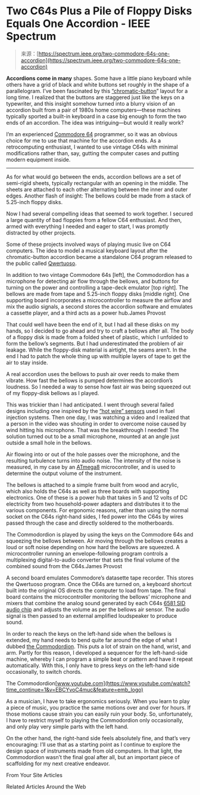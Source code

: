 <!--yml
category: 未分类
date: 2024-05-27 14:34:47
-->

# Two C64s Plus a Pile of Floppy Disks Equals One Accordion - IEEE Spectrum

> 来源：[https://spectrum.ieee.org/two-commodore-64s-one-accordion](https://spectrum.ieee.org/two-commodore-64s-one-accordion)

**Accordions come in many** shapes. Some have a little piano keyboard while others have a grid of black and white buttons set roughly in the shape of a parallelogram. I’ve been fascinated by this [“chromatic-button](https://en.wikipedia.org/wiki/Chromatic_button_accordion)” layout for a long time. I realized that the buttons are staggered just like the keys on a typewriter, and this insight somehow turned into a blurry vision of an accordion built from a pair of 1980s home computers—these machines typically sported a built-in keyboard in a case big enough to form the two ends of an accordion. The idea was intriguing—but would it really work?

I’m an experienced [Commodore 64](https://www.c64-wiki.com/wiki/C64) programmer, so it was an obvious choice for me to use that machine for the accordion ends. As a retrocomputing enthusiast, I wanted to use vintage C64s with minimal modifications rather than, say, gutting the computer cases and putting modern equipment inside.

* * *

As for what would go between the ends, accordion bellows are a set of semi-rigid sheets, typically rectangular with an opening in the middle. The sheets are attached to each other alternating between the inner and outer edges. Another flash of insight: The bellows could be made from a stack of 5.25-inch floppy disks.

Now I had several compelling ideas that seemed to work together. I secured a large quantity of bad floppies from a fellow C64 enthusiast. And then, armed with everything I needed and eager to start, I was promptly distracted by other projects.

Some of these projects involved ways of playing music live on C64 computers. The idea to model a musical keyboard layout after the chromatic-button accordion became a standalone C64 program released to the public called [Qwertuoso](https://linusakesson.net/software/qwertuoso/index.php).

In addition to two vintage Commodore 64s [left], the Commodordion has a microphone for detecting air flow through the bellows, and buttons for turning on the power and controlling a tape-deck emulator [top right]. The bellows are made from tape and 5.25-inch floppy disks [middle right]. One supporting board incorporates a microcontroller to measure the airflow and mix the audio signals, a second stores the accordion software and emulates a cassette player, and a third acts as a power hub.James Provost

That could well have been the end of it, but I had all these disks on my hands, so I decided to go ahead and try to craft a bellows after all. The body of a floppy disk is made from a folded sheet of plastic, which I unfolded to form the bellow’s segments. But I had underestimated the problem of air leakage. While the floppy-disk material is airtight, the seams aren’t. In the end I had to patch the whole thing up with multiple layers of tape to get the air to stay inside.

A real accordion uses the bellows to push air over reeds to make them vibrate. How fast the bellows is pumped determines the accordion’s loudness. So I needed a way to sense how fast air was being squeezed out of my floppy-disk bellows as I played.

This was trickier than I had anticipated. I went through several failed designs including one inspired by the [“hot wire” sensors](https://en.wikipedia.org/wiki/Mass_flow_sensor#Hot_wire_sensor_(MAF)) used in fuel injection systems. Then one day, I was watching a video and I realized that a person in the video was shouting in order to overcome noise caused by wind hitting his microphone. That was the breakthrough I needed! The solution turned out to be a small microphone, mounted at an angle just outside a small hole in the bellows.

Air flowing into or out of the hole passes over the microphone, and the resulting turbulence turns into audio noise. The intensity of the noise is measured, in my case by an [ATmega8](https://www.microchip.com/en-us/product/ATMEGA8) microcontroller, and is used to determine the output volume of the instrument.

The bellows is attached to a simple frame built from wood and acrylic, which also holds the C64s as well as three boards with supporting electronics. One of these is a power hub that takes in 5 and 12 volts of DC electricity from two household-power adapters and distributes it to the various components. For ergonomic reasons, rather than using the normal socket on the C64s right-hand sides, I fed power into the C64s by wires passed through the case and directly soldered to the motherboards.

The Commodordion is played by using the keys on the Commodore 64s and squeezing the bellows between. Air moving through the bellows creates a loud or soft noise depending on how hard the bellows are squeezed. A microcontroller running an envelope-following program controls a multiplexing digital-to-audio converter that sets the final volume of the combined sound from the C64s.James Provost

A second board emulates Commodore’s datasette tape recorder. This stores the Qwertuoso program. Once the C64s are turned on, a keyboard shortcut built into the original OS directs the computer to load from tape. The final board contains the microcontroller monitoring the bellows’ microphone and mixers that combine the analog sound generated by each C64s [6581 SID audio chip](https://spectrum.ieee.org/chip-hall-of-fame-mos-technology-6581) and adjusts the volume as per the bellows air sensor. The audio signal is then passed to an external amplified loudspeaker to produce sound.

In order to reach the keys on the left-hand side when the bellows is extended, my hand needs to bend quite far around the edge of what I dubbed [the Commodordion](https://linusakesson.net/commodordion/index.php). This puts a lot of strain on the hand, wrist, and arm. Partly for this reason, I developed a sequencer for the left-hand-side machine, whereby I can program a simple beat or pattern and have it repeat automatically. With this, I only have to press keys on the left-hand side occasionally, to switch chords.

The Commodordion[www.youtube.com](https://www.youtube.com/watch?time_continue=1&v=EBCYvoC4muc&feature=emb_logo)

As a musician, I have to take ergonomics seriously. When you learn to play a piece of music, you practice the same motions over and over for hours. If those motions cause strain you can easily ruin your body. So, unfortunately, I have to restrict myself to playing the Commodordion only occasionally, and only play very simple parts with the left hand.

On the other hand, the right-hand side feels absolutely fine, and that’s very encouraging: I’ll use that as a starting point as I continue to explore the design space of instruments made from old computers. In that light, the Commodordion wasn’t the final goal after all, but an important piece of scaffolding for my next creative endeavor.

From Your Site Articles

Related Articles Around the Web